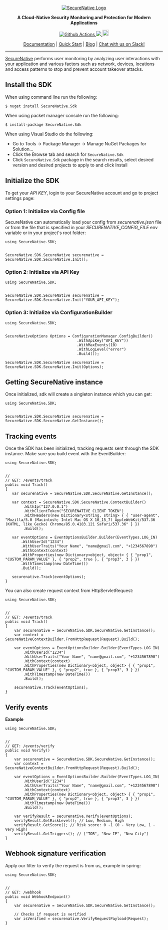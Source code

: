 <p align="center">
  <a href="https://www.securenative.com"><img src="https://user-images.githubusercontent.com/45174009/77826512-f023ed80-7120-11ea-80e0-58aacde0a84e.png" alt="SecureNative Logo"/></a>
</p>

<p align="center">
  <b>A Cloud-Native Security Monitoring and Protection for Modern Applications</b>
</p>
<p align="center">
  <a href="https://github.com/securenative/securenative-node">
    <img alt="Github Actions" src="https://github.com/securenative/securenative-java/workflows/CI/badge.svg">
  </a>
  <a href="https://codecov.io/gh/securenative/securenative-dotnet">
    <img src="https://codecov.io/gh/securenative/securenative-dotnet/branch/master/graph/badge.svg" />
  </a>
  <a href="https://www.nuget.org/packages/SecureNative.SDK/">
    <img src="https://img.shields.io/nuget/v/securenative.sdk.svg" alt="npm version" height="20">
  </a>
</p>
<p align="center">
  <a href="https://docs.securenative.com">Documentation</a> |
  <a href="https://docs.securenative.com/quick-start">Quick Start</a> |
  <a href="https://blog.securenative.com">Blog</a> |
  <a href="">Chat with us on Slack!</a>
</p>
<hr/>


[SecureNative](https://www.securenative.com/) performs user monitoring by analyzing user interactions with your application and various factors such as network, devices, locations and access patterns to stop and prevent account takeover attacks.

## Install the SDK

When using command line run the following:
```shell script
$ nuget install SecureNative.Sdk
```

When using packet manager console run the following:
```shell script
$ install-package SecureNative.Sdk
```

When using Visual Studio do the following:
* Go to Tools -> Package Manager -> Manage NuGet Packages for Solution...
* Click the Browse tab and search for `SecureNative.Sdk`
* Click `SecureNative.Sdk` package in the search results, select desired version and desired projects to apply to and click Install

## Initialize the SDK

To get your *API KEY*, login to your SecureNative account and go to project settings page:

### Option 1: Initialize via Config file
SecureNative can automatically load your config from *securenative.json* file or from the file that is specified in your *SECURENATIVE_CONFIG_FILE* env variable or in your project's root folder:

```dotenv
using SecureNative.SDK;


SecureNative.SDK.SecureNative securenative = SecureNative.SDK.SecureNative.Init();
```
### Option 2: Initialize via API Key

```dotenv
using SecureNative.SDK;


SecureNative.SDK.SecureNative securenative = SecureNative.SDK.SecureNative.Init("YOUR_API_KEY");
```

### Option 3: Initialize via ConfigurationBuilder
```dotenv
using SecureNative.SDK;


SecureNativeOptions Options = ConfigurationManager.ConfigBuilder()
                                .WithApiKey("API_KEY"))
                                .WithMaxEvents(10)
                                .WithLogLevel("error")
                                .Build());

SecureNative.SDK.SecureNative securenative = SecureNative.SDK.SecureNative.Init(Options);
```

## Getting SecureNative instance
Once initialized, sdk will create a singleton instance which you can get: 
```dotenv
using SecureNative.SDK;


SecureNative.SDK.SecureNative securenative = SecureNative.SDK.SecureNative.GetInstance();
```

## Tracking events

Once the SDK has been initialized, tracking requests sent through the SDK
instance. Make sure you build event with the EventBuilder:

 ```dotenv
using SecureNative.SDK;


//
// GET: /events/track
public void Track()
{
    var securenative = SecureNative.SDK.SecureNative.GetInstance();

    var context = SecureNative.SDK.SecureNative.ContextBuilder()
         .WithIp("127.0.0.1")
         .WithClientToken("SECURENATIVE_CLIENT_TOKEN")
         .WithHeaders(new Dictionary<string, string> { { "user-agent", "Mozilla/5.0 (Macintosh; Intel Mac OS X 10_15_7) AppleWebKit/537.36 (KHTML, like Gecko) Chrome/85.0.4183.121 Safari/537.36" } })
         .Build();

    var eventOptions = EventOptionsBuilder.Builder(EventTypes.LOG_IN)
        .WithUserId("1234")
        .WithUserTraits("Your Name", "name@gmail.com", "+1234567890")
        .WithContext(context)
        .WithProperties(new Dictionary<object, object> { { "prop1", "CUSTOM_PARAM_VALUE" }, { "prop2", true }, { "prop3", 3 } })
        .WithTimestamp(new DateTime())
        .Build();

    securenative.Track(eventOptions);
}
 ```

You can also create request context from HttpServletRequest:

```dotenv
using SecureNative.SDK;


//
// GET: /events/track
public void Track()
{
    var securenative = SecureNative.SDK.SecureNative.GetInstance();
    var context = SecureNativeContextBuilder.FromHttpRequest(Request).Build();

    var eventOptions = EventOptionsBuilder.Builder(EventTypes.LOG_IN)
        .WithUserId("1234")
        .WithUserTraits("Your Name", "name@gmail.com", "+1234567890")
        .WithContext(context)
        .WithProperties(new Dictionary<object, object> { { "prop1", "CUSTOM_PARAM_VALUE" }, { "prop2", true }, { "prop3", 3 } })
        .WithTimestamp(new DateTime())
        .Build();

    securenative.Track(eventOptions);
}
```

## Verify events

**Example**

```dotenv
using SecureNative.SDK;


//
// GET: /events/verify
public void Verify()
{
    var securenative = SecureNative.SDK.SecureNative.GetInstance();
    var context = SecureNativeContextBuilder.FromHttpRequest(Request).Build();

    var eventOptions = EventOptionsBuilder.Builder(EventTypes.LOG_IN)
        .WithUserId("1234")
        .WithUserTraits("Your Name", "name@gmail.com", "+1234567890")
        .WithContext(context)
        .WithProperties(new Dictionary<object, object> { { "prop1", "CUSTOM_PARAM_VALUE" }, { "prop2", true }, { "prop3", 3 } })
        .WithTimestamp(new DateTime())
        .Build();

    var verifyResult = securenative.Verify(eventOptions);
    verifyResult.GetRiskLevel(); // Low, Medium, High
    verifyResult.GetScore(); // Risk score: 0 -1 (0 - Very Low, 1 - Very High)
    verifyResult.GetTriggers(); // ["TOR", "New IP", "New City"]
}
```

## Webhook signature verification

Apply our filter to verify the request is from us, example in spring:

```dotenv
using SecureNative.SDK;


//
// GET: /webhook
public void WebhookEndpoint()
{
    var securenative = SecureNative.SDK.SecureNative.GetInstance();
    
    // Checks if request is verified
    var isVerified = securenative.VerifyRequestPayload(Request);
}
 ```

